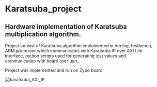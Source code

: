 # Karatsuba_project
Hardware implementation of Karatsuba multiplication algorithm.
---
Project consist of Karatsuba algorithm implemented in Verilog, testbench, ARM processor which communicates with Karatsuba IP over AXI Lite interface, python scripts used for generating test values and communication with board over uart.

Project was implemented and run on Zybo board

![karatsuba_AXI_IP](https://github.com/maj77/Karatsuba_project/assets/38226349/95ddec96-8038-459c-a628-68c46d87cf79)
